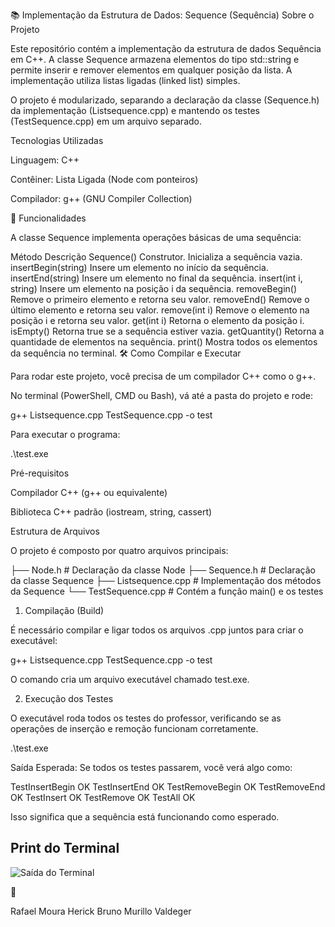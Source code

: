 📚 Implementação da Estrutura de Dados: Sequence (Sequência)
Sobre o Projeto

Este repositório contém a implementação da estrutura de dados Sequência em C++. A classe Sequence armazena elementos do tipo std::string e permite inserir e remover elementos em qualquer posição da lista. A implementação utiliza listas ligadas (linked list) simples.

O projeto é modularizado, separando a declaração da classe (Sequence.h) da implementação (Listsequence.cpp) e mantendo os testes (TestSequence.cpp) em um arquivo separado.

Tecnologias Utilizadas

Linguagem: C++

Contêiner: Lista Ligada (Node com ponteiros)

Compilador: g++ (GNU Compiler Collection)

🚀 Funcionalidades

A classe Sequence implementa operações básicas de uma sequência:

Método	Descrição
Sequence()	Construtor. Inicializa a sequência vazia.
insertBegin(string)	Insere um elemento no início da sequência.
insertEnd(string)	Insere um elemento no final da sequência.
insert(int i, string)	Insere um elemento na posição i da sequência.
removeBegin()	Remove o primeiro elemento e retorna seu valor.
removeEnd()	Remove o último elemento e retorna seu valor.
remove(int i)	Remove o elemento na posição i e retorna seu valor.
get(int i)	Retorna o elemento da posição i.
isEmpty()	Retorna true se a sequência estiver vazia.
getQuantity()	Retorna a quantidade de elementos na sequência.
print()	Mostra todos os elementos da sequência no terminal.
🛠️ Como Compilar e Executar

Para rodar este projeto, você precisa de um compilador C++ como o g++.

No terminal (PowerShell, CMD ou Bash), vá até a pasta do projeto e rode:

g++ Listsequence.cpp TestSequence.cpp -o test


Para executar o programa:

.\test.exe

Pré-requisitos

Compilador C++ (g++ ou equivalente)

Biblioteca C++ padrão (iostream, string, cassert)

Estrutura de Arquivos

O projeto é composto por quatro arquivos principais:

├── Node.h           # Declaração da classe Node
├── Sequence.h       # Declaração da classe Sequence
├── Listsequence.cpp # Implementação dos métodos da Sequence
└── TestSequence.cpp # Contém a função main() e os testes

1. Compilação (Build)

É necessário compilar e ligar todos os arquivos .cpp juntos para criar o executável:

g++ Listsequence.cpp TestSequence.cpp -o test


O comando cria um arquivo executável chamado test.exe.

2. Execução dos Testes

O executável roda todos os testes do professor, verificando se as operações de inserção e remoção funcionam corretamente.

.\test.exe


Saída Esperada:
Se todos os testes passarem, você verá algo como:

TestInsertBegin OK
TestInsertEnd OK
TestRemoveBegin OK
TestRemoveEnd OK
TestInsert OK
TestRemove OK
TestAll OK


Isso significa que a sequência está funcionando como esperado.

## Print do Terminal

![Saída do Terminal](terminal.png)

👥

Rafael Moura
Herick Bruno
Murillo Valdeger
